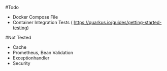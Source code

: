 #Todo
- Docker Compose File
- Container Integration Tests ( https://quarkus.io/guides/getting-started-testing)

#Not Tested
- Cache
- Prometheus, Bean Validation
- Exceptionhandler
- Security

